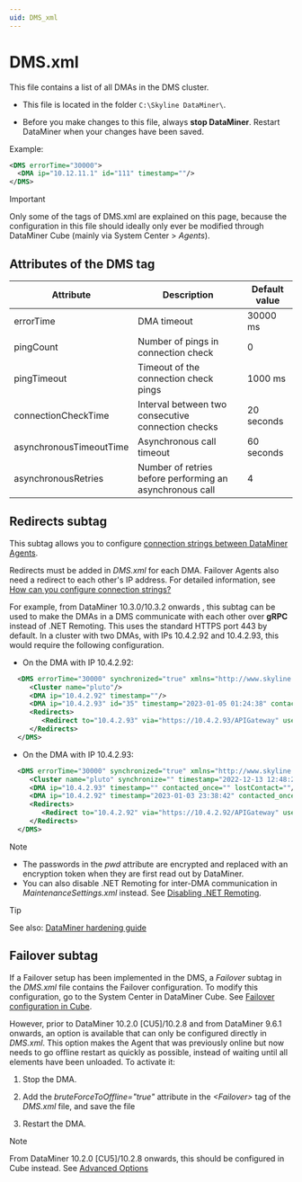 ```yaml
---
uid: DMS_xml
---
```


# DMS.xml

This file contains a list of all DMAs in the DMS cluster.

- This file is located in the folder `C:\Skyline DataMiner\`.

- Before you make changes to this file, always **stop DataMiner**. Restart DataMiner when your changes have been saved.

Example:

```xml
<DMS errorTime="30000">
  <DMA ip="10.12.11.1" id="111" timestamp=""/>
</DMS>
```

> [!IMPORTANT]
> Only some of the tags of DMS.xml are explained on this page, because the configuration in this file should ideally only ever be modified through DataMiner Cube (mainly via System Center > *Agents*).

## Attributes of the DMS tag

| Attribute               | Description                                              | Default value |
|-------------------------|----------------------------------------------------------|---------------|
| errorTime               | DMA timeout                                              | 30000 ms      |
| pingCount               | Number of pings in connection check                      | 0             |
| pingTimeout             | Timeout of the connection check pings                    | 1000 ms       |
| connectionCheckTime     | Interval between two consecutive connection checks       | 20 seconds    |
| asynchronousTimeoutTime | Asynchronous call timeout                                | 60 seconds    |
| asynchronousRetries     | Number of retries before performing an asynchronous call | 4             |

## Redirects subtag

This subtag allows you to configure [connection strings between DataMiner Agents](xref:Connection_strings).

Redirects must be added in *DMS.xml* for each DMA. Failover Agents also need a redirect to each other's IP address. For detailed information, see [How can you configure connection strings?](xref:Connection_strings#how-can-you-configure-connection-strings)

For example, from DataMiner 10.3.0/10.3.2 onwards <!-- RN 34983 -->, this subtag can be used to make the DMAs in a DMS communicate with each other over **gRPC** instead of .NET Remoting. This uses the standard HTTPS port 443 by default. In a cluster with two DMAs, with IPs 10.4.2.92 and 10.4.2.93, this would require the following configuration.

- On the DMA with IP 10.4.2.92:

```xml
  <DMS errorTime="30000" synchronized="true" xmlns="http://www.skyline.be/config/dms">
     <Cluster name="pluto"/>
     <DMA ip="10.4.2.92" timestamp=""/>
     <DMA ip="10.4.2.93" id="35" timestamp="2023-01-05 01:24:38" contacted_once="TRUE" lostContact="2023-01-06 00:45:01"/>
     <Redirects>
        <Redirect to="10.4.2.93" via="https://10.4.2.93/APIGateway" user="MyUser" pwd="MyPassword"/>
     </Redirects>
  </DMS>
```

- On the DMA with IP 10.4.2.93:

```xml
  <DMS errorTime="30000" synchronized="true" xmlns="http://www.skyline.be/config/dms">
     <Cluster name="pluto" synchronize="" timestamp="2022-12-13 12:48:29"/>
     <DMA ip="10.4.2.93" timestamp="" contacted_once="" lostContact=""/>
     <DMA ip="10.4.2.92" timestamp="2023-01-03 23:38:42" contacted_once="TRUE" lostContact="2023-01-06 01:02:00" id="69" uri=""/>
     <Redirects>
        <Redirect to="10.4.2.92" via="https://10.4.2.92/APIGateway" user="MyUser" pwd="MyPassword"/>
     </Redirects>
  </DMS>
```

> [!NOTE]
>
> - The passwords in the *pwd* attribute are encrypted and replaced with an encryption token when they are first read out by DataMiner.
> - You can also disable .NET Remoting for inter-DMA communication in *MaintenanceSettings.xml* instead. See [Disabling .NET Remoting](xref:Configuration_of_DataMiner_processes#disabling-net-remoting).

> [!TIP]
> See also: [DataMiner hardening guide](xref:DataMiner_hardening_guide)

## Failover subtag

If a Failover setup has been implemented in the DMS, a *Failover* subtag in the *DMS.xml* file contains the Failover configuration. To modify this configuration, go to the System Center in DataMiner Cube. See [Failover configuration in Cube](xref:Failover_configuration_in_Cube).

However, prior to DataMiner 10.2.0 \[CU5]/10.2.8 and from DataMiner 9.6.1 onwards, an option is available that can only be configured directly in *DMS.xml*. This option makes the Agent that was previously online but now needs to go offline restart as quickly as possible, instead of waiting until all elements have been unloaded. To activate it:

1. Stop the DMA.

1. Add the *bruteForceToOffline="true"* attribute in the *\<Failover>* tag of the *DMS.xml* file, and save the file

1. Restart the DMA.

> [!NOTE]
> From DataMiner 10.2.0 \[CU5]/10.2.8 onwards, this should be configured in Cube instead. See [Advanced Options](xref:Advanced_Failover_options#advanced-options)
